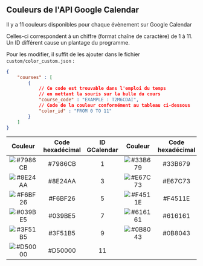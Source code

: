 ## Couleurs de l'API Google Calendar
Il y a 11 couleurs disponibles pour chaque évènement sur Google Calendar <br>

Celles-ci correspondent à un chiffre (format chaîne de caractère) de 1 à 11. <br>
Un ID différent cause un plantage du programme.

Pour les modifier, il suffit de les ajouter dans le fichier `custom/color_custom.json` : <br>
```json
{
    "courses" : [
        {
            // Ce code est trouvable dans l'emploi du temps
            // en mettant la souris sur la bulle du cours
            "course_code" : "EXAMPLE : T2M6CDAI", 
            // Code de la couleur conformément au tableau ci-dessous
            "color_id" : "FROM 0 TO 11"
        }
    ]
}
```

| Couleur | Code hexadécimal | ID GCalendar | Couleur | Code hexadécimal | ID GCalendar
|:-:|:-:|:-:|:-:|:-:|:-:|
| ![#7986CB](https://via.placeholder.com/15/7986CB/7986CB.png) | #7986CB | 1 | ![#33B679](https://via.placeholder.com/15/33B679/33B679.png) | #33B679 | 2 |
| ![#8E24AA](https://via.placeholder.com/15/8E24AA/8E24AA.png) | #8E24AA | 3 | ![#E67C73](https://via.placeholder.com/15/E67C73/E67C73.png) | #E67C73 | 4 |
| ![#F6BF26](https://via.placeholder.com/15/F6BF26/F6BF26.png) | #F6BF26 | 5 | ![#F4511E](https://via.placeholder.com/15/F4511E/F4511E.png) | #F4511E | 6 |
| ![#039BE5](https://via.placeholder.com/15/039BE5/039BE5.png) | #039BE5 | 7 | ![#616161](https://via.placeholder.com/15/616161/616161.png) | #616161 | 8 |
| ![#3F51B5](https://via.placeholder.com/15/3F51B5/3F51B5.png) | #3F51B5 | 9 | ![#0B8043](https://via.placeholder.com/15/0B8043/0B8043.png) | #0B8043 | 10 |
| ![#D50000](https://via.placeholder.com/15/D50000/D50000.png) | #D50000 | 11 |